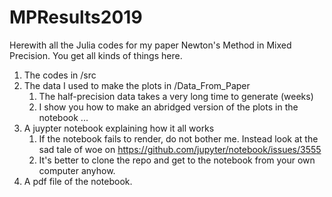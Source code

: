 # MPResults2019
Herewith all the Julia codes for my paper Newton's Method in Mixed Precision. You get all kinds of things here.

1. The codes in /src
2. The data I used to make the plots in /Data_From_Paper
   1. The half-precision data takes a very long time to generate (weeks)
   2. I show you how to make an abridged version of the plots in the notebook ...
3. A juypter notebook explaining how it all works
   1. If the notebook fails to render, do not bother me. Instead look at the sad tale of woe on
       https://github.com/jupyter/notebook/issues/3555
   2. It's better to clone the repo and get to the notebook from your own computer anyhow.
4. A pdf file of the notebook.   
